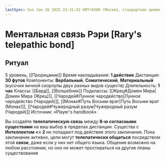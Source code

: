 ```yaml
---
lastSync: Sun Jan 26 2025 23:31:42 GMT+0300 (Москва, стандартное время)
---
```

# Ментальная связь Рэри [Rary's telepathic bond]
## Ритуал
5 уровень, [[Прорицание]]
Время накладывания: **1 действие**
Дистанция: **30 футов**
Компоненты: **Вербальный**, **Соматический**, **Материальный** (кусочки яичной скорлупы двух разных видов существ)
Длительность: **1 час**
Классы: [[Бард]], [[Волшебник]]
Подклассы: [[Жрец#Домен Мира|Домен Мира (Жрец)]], [[Чародей#Лунное чародейство|Лунное чародейство (Чародей)]], [[Монах#Путь Восьми врат|Путь Восьми врат (Монах)]], [[Чародей#Чужеродный разум|Чужеродный разум (Чародей)]]
Источник: «Player's handbook»

Вы создаёте **телепатическую связь** между **8-ю согласными существами** на ваш выбор в пределах дистанции. Существа с **Интеллектом <= 2** не попадают под действие этого заклинания. Пока заклинание активно, цели могут **телепатически общаться** посредством этой **связи**, даже если у них нет общего языка. Общение возможно на любом расстоянии, но оно не может простираться на другие планы существования